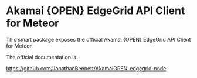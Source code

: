# Akamai {OPEN} EdgeGrid API Client for Meteor

This smart package exposes the official Akamai {OPEN} EdgeGrid API Client for
Meteor.

The official documentation is:

https://github.com/JonathanBennett/AkamaiOPEN-edgegrid-node
